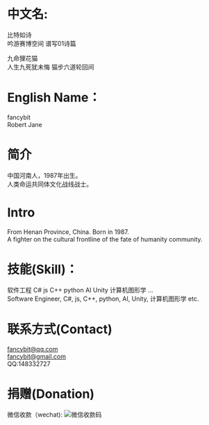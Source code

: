# 中文名:
比特如诗  
吟游赛博空间 谱写01诗篇  

九命狸花猫  
人生九死犹未悔 猫步六道轮回间  

# English Name：
fancybit  
Robert Jane  

# 简介
中国河南人，1987年出生。   
人类命运共同体文化战线战士。   

# Intro  
From Henan Province, China. Born in 1987.   
A fighter on the cultural frontline of the fate of humanity community.  

# 技能(Skill)：
软件工程 C# js C++ python AI Unity 计算机图形学 ...  
Software Engineer, C#, js, C++, python, AI, Unity, 计算机图形学 etc.

# 联系方式(Contact)
fancybit@qq.com  
fancybit@gmail.com  
QQ:148332727  

# 捐赠(Donation)
微信收款（wechat):
![微信收款码](https://imgloc.com/image/W7jpe)
